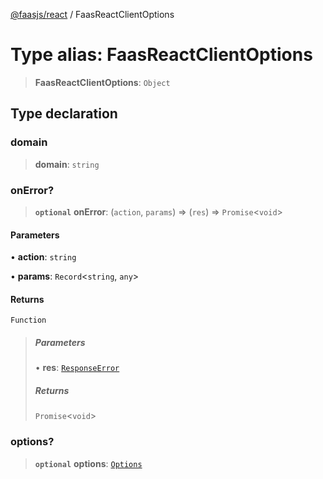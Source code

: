 [@faasjs/react](../README.md) / FaasReactClientOptions

# Type alias: FaasReactClientOptions

> **FaasReactClientOptions**: `Object`

## Type declaration

### domain

> **domain**: `string`

### onError?

> **`optional`** **onError**: (`action`, `params`) => (`res`) => `Promise`\<`void`\>

#### Parameters

• **action**: `string`

• **params**: `Record`\<`string`, `any`\>

#### Returns

`Function`

> ##### Parameters
>
> • **res**: [`ResponseError`](../classes/ResponseError.md)
>
> ##### Returns
>
> `Promise`\<`void`\>
>

### options?

> **`optional`** **options**: [`Options`](Options.md)
